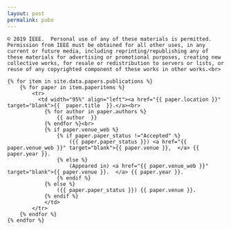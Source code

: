 ```yaml
---
layout: post
permalink: pubs
---
```

<?php include_once("analyticstracking.php") ?>

<table class="table table-hover" >
	<!-- For the IEEE publications on this page, be sure to follow the <a href="https://journals.ieeeauthorcenter.ieee.org/become-an-ieee-journal-author/publishing-ethics/guidelines-and-policies/policy-posting-your-journal-article">IEEE ethics and guidelines policy</a> when citing or using any of these materials. A skeleton of the policy is posted in the following paragraph.
	<hr> -->

	© 2019 IEEE.  Personal use of any of these materials is permitted.  Permission from IEEE must be obtained for all other uses, in any current or future media, including reprinting/republishing any of these materials for advertising or promotional purposes, creating new collective works, for resale or redistribution to servers or lists, or reuse of any copyrighted component of these works in other works.<br>

<!-- 	For more information, please see IEEE's preprints <a href="https://journals.ieeeauthorcenter.ieee.org/become-an-ieee-journal-author/publishing-ethics/guidelines-and-policies/policy-posting-your-journal-article/">Policy: Posting Your Journal Article.</a> -->

    {% for item in site.data.papers.publications %}
    	{% for paper in item.paperitems %}
	        <tr>
	          <td width="95%" align="left"><a href="{{ paper.location }}" target="blank">{{  paper.title  }}.</a><br>
	          	{% for author in paper.authors %}
	          		{{ author  }}
	          	{% endfor %}<br>
	          	{% if paper.venue_web %}
		          	{% if paper.paper_status !="Accepted" %}
	      				({{ paper.paper_status }}) <a href="{{ paper.venue_web }}" target="blank">{{ paper.venue }},  </a> {{ paper.year }}.
	      			{% else %}
	      				(Appeared in) <a href="{{ paper.venue_web }}" target="blank">{{ paper.venue }}.  </a> {{ paper.year }}.
	      			{% endif %}
		      	{% else %}
		      		({{ paper.paper_status }}) {{ paper.venue }}.
		      	{% endif %}
		      	</td>
	      	</tr>
    	{% endfor %}
  	{% endfor %}
</table>
